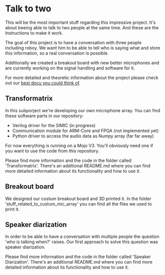 # Talk to two

This will be the most important stuff regarding this impressive project. It's about beeing able to talk to two people at the same time. And these are the Instructions to make it work.

The goal of this project is to have a conversation with three people including roboy. We want him to be able to tell who is saying what and store this information, so a real conversation is possible.

Additionally we created a breakout board with new better microphones and are currently working on the signal handling and software for it.

For more detailed and theoretic information about the project please check out our [best docu you could think of](https://devanthro.atlassian.net/wiki/spaces/SS18/pages/246546662/Best+Docu+you+could+think+of).

## Transformatrix

In this subporject we're developing our own microphone array. You can find these software parts in our repository:

  -  Verilog driver for the SIMIC (in progress)
  -  Communication module for ARM-Core and FPGA (not implemented yet)
  -  Python driver to access the audio data as Numpy array (far far away)

For now everything is running on a Mojo V3. You'll obviously need one if you want to use the code from this repository.

Please find more information and the code in the folder called 'Transformatrix'. There's an additional README.md where you can find more detailed information about its functionality and how to use it.

## Breakout board

We designed our costum breakout board and 3D printed it. In the folder 'stuff_related_to_custum_mic_array' you can find all the files we used to print it.

## Speaker diarization

In order to be able to have a conversation with multiple people the question 'who is talking when?' raises. Our first approach to solve this question was speaker diarization.

Please find more information and the code in the folder called 'Speaker Diarization'. There's an additional README.md where you can find more detailed information about its functionality and how to use it.
